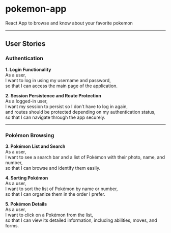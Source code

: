 # pokemon-app

React App to browse and know about your favorite pokemon

---

## User Stories

### Authentication

**1. Login Functionality**  
As a user,  
I want to log in using my username and password,  
so that I can access the main page of the application.

**2. Session Persistence and Route Protection**  
As a logged-in user,  
I want my session to persist so I don’t have to log in again,  
and routes should be protected depending on my authentication status,  
so that I can navigate through the app securely.

---

### Pokémon Browsing

**3. Pokémon List and Search**  
As a user,  
I want to see a search bar and a list of Pokémon with their photo, name, and number,  
so that I can browse and identify them easily.

**4. Sorting Pokémon**  
As a user,  
I want to sort the list of Pokémon by name or number,  
so that I can organize them in the order I prefer.

**5. Pokémon Details**  
As a user,  
I want to click on a Pokémon from the list,  
so that I can view its detailed information, including abilities, moves, and forms.
